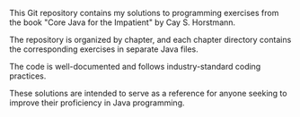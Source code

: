 This Git repository contains my solutions to programming exercises from the book "Core Java for the Impatient" by Cay S. Horstmann. 

The repository is organized by chapter, and each chapter directory contains the corresponding exercises in separate Java files. 

The code is well-documented and follows industry-standard coding practices. 

These solutions are intended to serve as a reference for anyone seeking to improve their proficiency in Java programming.
